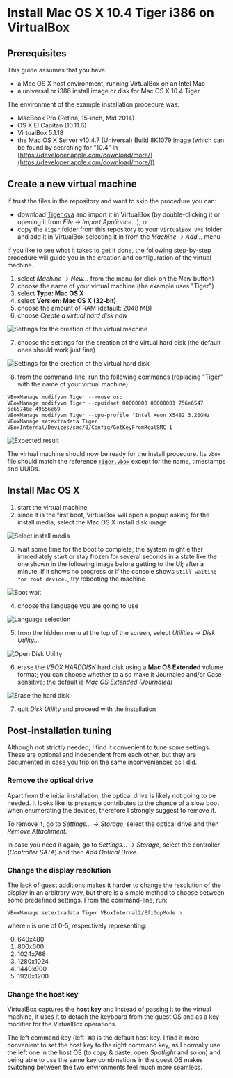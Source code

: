 # Install Mac OS X 10.4 Tiger i386 on VirtualBox

## Prerequisites
This guide assumes that you have:
- a Mac OS X host environment, running VirtualBox on an Intel Mac
- a universal or i386 install image or disk for Mac OS X 10.4 Tiger

The environment of the example installation procedure was:
 - MacBook Pro (Retina, 15-inch, Mid 2014)
 - OS X El Capitan (10.11.6)
 - VirtualBox 5.1.18
 - the Mac OS X Server v10.4.7 (Universal) Build 8K1079 image (which can be
   found by searching for "10.4" in
   [https://developer.apple.com/download/more/](https://developer.apple.com/download/more/))

## Create a new virtual machine
If trust the files in the repository and want to skip the procedure you can:
- download [Tiger.ova](Tiger.ova) and import it in VirtualBox (by
  double-clicking it or opening it from *File → Import Appliance...*), or
- copy the `Tiger` folder from this repository to your `VirtualBox VMs` folder
  and add it in VirtualBox selecting it in from the *Machine → Add...* menu

If you like to see what it takes to get it done, the following step-by-step
procedure will guide you in the creation and configuration of the virtual
machine.

1. select *Machine → New...* from the menu (or click on the *New* button)
2. choose the name of your virtual machine (the example uses "Tiger")
3. select **Type: Mac OS X**
4. select **Version: Mac OS X (32-bit)**
5. choose the amount of RAM (default: 2048 MB)
6. choose *Create a virtual hard disk now*

![Settings for the creation of the virtual machine](images/vm-creation.png)

7. choose the settings for the creation of the virtual hard disk (the default
   ones should work just fine)

![Settings for the creation of the virtual hard disk](images/disk-creation.png)

8. from the command-line, run the following commands (replacing "Tiger" with the
   name of your virtual machine):

```
VBoxManage modifyvm Tiger --mouse usb
VBoxManage modifyvm Tiger --cpuidset 00000000 00000001 756e6547 6c65746e 49656e69
VBoxManage modifyvm Tiger --cpu-profile 'Intel Xeon X5482 3.20GHz'
VBoxManage setextradata Tiger VBoxInternal/Devices/smc/0/Config/GetKeyFromRealSMC 1
```

![Expected result](images/settings-pre.png)

The virtual machine should now be ready for the install procedure. Its `vbox`
file should match the reference [`Tiger.vbox`](Tiger/Tiger.vbox) except for the
name, timestamps and UUIDs.

## Install Mac OS X
1. start the virtual machine
2. since it is the first boot, VirtualBox will open a popup asking for the
   install media; select the Mac OS X install disk image

![Select install media](images/first-boot.png)

3. wait some time for the boot to complete; the system might either immediately
   start or stay frozen for several seconds in a state like the one shown in the
   following image before getting to the UI; after a minute, if it shows no
   progress or if the console shows `Still waiting for root device.`, try
   rebooting the machine

![Boot wait](images/boot-wait.png)

4. choose the language you are going to use

![Language selection](images/language.png)

5. from the hidden menu at the top of the screen, select *Utilities → Disk
   Utility...*

![Open Disk Utility](images/utilities-du.png)

6. erase the *VBOX HARDDISK* hard disk using a **Mac OS Extended** volume
format; you can choose whether to also make it Journaled and/or Case-sensitive;
the default is *Mac OS Extended (Journaled)*

![Erase the hard disk](images/du-erase.png)

7. quit *Disk Utility* and proceed with the installation

## Post-installation tuning
Although not strictly needed, I find it convenient to tune some settings. These
are optional and independent from each other, but they are documented in case
you trip on the same inconveniences as I did.

### Remove the optical drive
Apart from the initial installation, the optical drive is likely not going to be
needed. It looks like its presence contributes to the chance of a slow boot when
enumerating the devices, therefore I strongly suggest to remove it.

To remove it, go to *Settings... → Storage*, select the optical drive and then
*Remove Attachment*.

In case you need it again, go to *Settings... → Storage*, select the controller
(*Controller SATA*) and then *Add Optical Drive*.

### Change the display resolution
The lack of guest additions makes it harder to change the resolution of the
display in an arbitrary way, but there is a simple method to choose between some
predefined settings. From the command-line, run:

```
VBoxManage setextradata Tiger VBoxInternal2/EfiGopMode n
```

where `n` is one of 0-5, respectively representing:

0. 640x480
1. 800x600
2. 1024x768
3. 1280x1024
4. 1440x900
5. 1920x1200

### Change the host key
VirtualBox captures the **host key** and instead of passing it to the virtual
machine, it uses it to detach the keyboard from the guest OS and as a key
modifier for the VirtualBox operations.

The left command key (left-⌘) is the default host key. I find it more convenient
to set the host key to the right command key, as I normally use the left one in
the host OS (to copy & paste, open *Spotlight* and so on) and being able to use
the same key combinations in the guest OS makes switching between the two
environments feel much more seamless.

